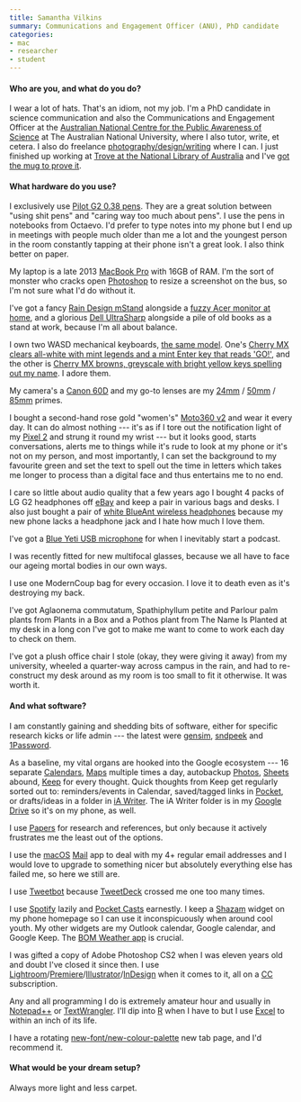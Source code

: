 ```yaml
---
title: Samantha Vilkins
summary: Communications and Engagement Officer (ANU), PhD candidate
categories:
- mac
- researcher
- student
---
```


#### Who are you, and what do you do?

I wear a lot of hats. That's an idiom, not my job. I'm a PhD candidate in science communication and also the Communications and Engagement Officer at the [Australian National Centre for the Public Awareness of Science](http://cpas.anu.edu.au/about-us/people/sam-vilkins "Samantha's profile on ANU.") at The Australian National University, where I also tutor, write, et cetera. I also do freelance [photography/design/writing](http://vilkins.online/ "Samantha's website.") where I can. I just finished up working at [Trove at the National Library of Australia](https://trove.nla.gov.au/ "An Australian information resource from the National Library.") and I've [got the mug to prove it](https://twitter.com/samvilkins/status/968329704594968576 "Samantha's Trove mug tweet.").

#### What hardware do you use?

I exclusively use [Pilot G2 0.38 pens][g2.2]. They are a great solution between "using shit pens" and "caring way too much about pens". I use the pens in notebooks from Octaevo. I'd prefer to type notes into my phone but I end up in meetings with people much older than me a lot and the youngest person in the room constantly tapping at their phone isn't a great look. I also think better on paper.

My laptop is a late 2013 [MacBook Pro][macbook-pro] with 16GB of RAM. I'm the sort of monster who cracks open [Photoshop][] to resize a screenshot on the bus, so I'm not sure what I'd do without it.

I've got a fancy [Rain Design mStand][mstand] alongside a [fuzzy Acer monitor at home][k242hqlcbid], and a glorious [Dell UltraSharp][ultrasharp-u2715h] alongside a pile of old books as a stand at work, because I'm all about balance.

I own two WASD mechanical keyboards, [the same model][vp3-61-key]. One's [Cherry MX clears all-white with mint legends and a mint Enter key that reads 'GO!'](https://twitter.com/samvilkins/status/978758348538503169 "Samantha's tweet showing her mechanical keyboard with green keys."), and the other is [Cherry MX browns, greyscale with bright yellow keys spelling out my name](https://twitter.com/samvilkins/status/885374232384765952 "Samantha's tweet showing her mechanical keyboard with brown keys."). I adore them.

My camera's a [Canon 60D][eos-60d] and my go-to lenses are my [24mm][ef-s-24mm-f2.8-stm] / [50mm][ef-50mm-f1.4-usm] / [85mm][ef-85mm-f1.8-usm] primes.

I bought a second-hand rose gold "women's" [Moto360 v2][moto-360-2nd-generation] and wear it every day. It can do almost nothing --- it's as if I tore out the notification light of my [Pixel 2][pixel-2] and strung it round my wrist --- but it looks good, starts conversations, alerts me to things while it's rude to look at my phone or it's not on my person, and most importantly, I can set the background to my favourite green and set the text to spell out the time in letters which takes me longer to process than a digital face and thus entertains me to no end.

I care so little about audio quality that a few years ago I bought 4 packs of LG G2 headphones off [eBay][] and keep a pair in various bags and desks. I also just bought a pair of [white BlueAnt wireless headphones][pump-air] because my new phone lacks a headphone jack and I hate how much I love them.

I've got a [Blue Yeti USB microphone][yeti] for when I inevitably start a podcast.

I was recently fitted for new multifocal glasses, because we all have to face our ageing mortal bodies in our own ways.

I use one ModernCoup bag for every occasion. I love it to death even as it's destroying my back.

I've got Aglaonema commutatum, Spathiphyllum petite and Parlour palm plants from Plants in a Box and a Pothos plant from The Name Is Planted at my desk in a long con I've got to make me want to come to work each day to check on them.

I've got a plush office chair I stole (okay, they were giving it away) from my university, wheeled a quarter-way across campus in the rain, and had to re-construct my desk around as my room is too small to fit it otherwise. It was worth it.

#### And what software?

I am constantly gaining and shedding bits of software, either for specific research kicks or life admin --- the latest were [gensim][], [sndpeek][] and [1Password][].

As a baseline, my vital organs are hooked into the Google ecosystem --- 16 separate [Calendars][google-calendar], [Maps][google-maps] multiple times a day, autobackup [Photos][google-photos], [Sheets][google-sheets] abound, [Keep][google-keep] for every thought. Quick thoughts from Keep get regularly sorted out to: reminders/events in Calendar, saved/tagged links in [Pocket][], or drafts/ideas in a folder in [iA Writer][ia-writer]. The iA Writer folder is in my [Google Drive][google-drive] so it's on my phone, as well.

I use [Papers][] for research and references, but only because it actively frustrates me the least out of the options.

I use the [macOS][] [Mail][] app to deal with my 4+ regular email addresses and I would love to upgrade to something nicer but absolutely everything else has failed me, so here we still are.

I use [Tweetbot][] because [TweetDeck][] crossed me one too many times.

I use [Spotify][] lazily and [Pocket Casts][pocket-casts] earnestly. I keep a [Shazam][] widget on my phone homepage so I can use it inconspicuously when around cool youth. My other widgets are my Outlook calendar, Google calendar, and Google Keep. The [BOM Weather app][bom-weather-android] is crucial.

I was gifted a copy of Adobe Photoshop CS2 when I was eleven years old and doubt I've closed it since then. I use [Lightroom][]/[Premiere][]/[Illustrator][]/[InDesign][] when it comes to it, all on a [CC][creative-suite] subscription.

Any and all programming I do is extremely amateur hour and usually in [Notepad++][notepad-plusplus] or [TextWrangler][]. I'll dip into [R][] when I have to but I use [Excel][] to within an inch of its life.

I have a rotating [new-font/new-colour-palette][palettab] new tab page, and I'd recommend it.

#### What would be your dream setup?

Always more light and less carpet.

[ef-50mm-f1.4-usm]: https://www.usa.canon.com/cusa/support/consumer/eos_slr_camera_systems/lenses/ef_50mm_f_1_4_usm "A lens for SLR cameras."
[ef-85mm-f1.8-usm]: http://usa.canon.com/cusa/consumer/products/cameras/ef_lens_lineup/ef_85mm_f_1_8_usm "A telephoto lens."
[ef-s-24mm-f2.8-stm]: https://www.usa.canon.com/internet/portal/us/home/products/details/lenses/ef/wide-angle/ef-s-24mm-f-2-8-stm "A wide-angle camera lens."
[eos-60d]: http://usa.canon.com/cusa/consumer/products/cameras/slr_cameras/eos_60d "A consumer-level DSLR camera."
[g2.2]: https://www.amazon.com/Pilot-Retractable-Premium-Roller-Point/dp/B001GAOTSW/ "A pen."
[k242hqlcbid]: https://www.acer.com/ac/en/ZA/content/model/UM.UX6EE.C04 "A 23.6 inch monitor."
[macbook-pro]: https://www.apple.com/macbook-pro/ "A laptop."
[moto-360-2nd-generation]: https://en.wikipedia.org/wiki/Moto_360_(2nd_generation) "A smartwatch."
[mstand]: http://www.raindesigninc.com/mstand.html "A laptop stand."
[pixel-2]: https://en.wikipedia.org/wiki/Pixel_2 "A 5 inch Android smartphone."
[pump-air]: http://www.myblueant.com/products/headphones/pumpair/ "Wireless earbuds."
[ultrasharp-u2715h]: http://www.dell.com/en-us/work/shop/cty/monitor-dell-ultrasharp-27-u2715h/spd/dell-u2715h "A 27 inch monitor."
[vp3-61-key]: http://www.wasdkeyboards.com/index.php/products/mechanical-keyboard/wasd-vp3-61-key-custom-mechanical-keyboard.html "A mechanical keyboard."
[yeti]: http://bluemic.com/yeti/ "A USB microphone."
[1password]: https://1password.com "Password management software for Mac OS X."
[bom-weather-android]: https://play.google.com/store/apps/details?id=au.gov.bom.metview "A weather app."
[creative-suite]: https://www.adobe.com/creativecloud.html "A collection of design tools."
[ebay]: https://www.ebay.com/ "An auction service."
[excel]: https://products.office.com/en-us/excel "A spreadsheet application."
[gensim]: https://radimrehurek.com/gensim/ "A Python library for working with semantics."
[google-calendar]: https://en.wikipedia.org/wiki/Google_Calendar "A web-based calendar client."
[google-drive]: https://drive.google.com/ "A cloud storage service."
[google-keep]: https://en.wikipedia.org/wiki/Google_Keep "A note-taking service."
[google-maps]: https://www.google.com/maps/ "Web-based map tools."
[google-photos]: https://photos.google.com/ "A photo sharing service."
[google-sheets]: https://www.google.com/sheets/about/ "Online spreadsheet software."
[ia-writer]: https://ia.net/writer/updates/ia-writer-for-mac "A full-screen writing tool for the Mac."
[illustrator]: https://www.adobe.com/products/illustrator.html "A vector graphics editor."
[indesign]: https://www.adobe.com/products/indesign.html "A desktop/web publishing application."
[lightroom]: https://www.adobe.com/products/photoshop-lightroom.html "Photo management and editing software."
[macos]: https://en.wikipedia.org/wiki/MacOS "An operating system for Mac hardware."
[mail]: https://en.wikipedia.org/wiki/Mail_(application) "The default Mac OS X mail client."
[notepad-plusplus]: https://notepad-plus-plus.org/ "A free text/code editor for Windows."
[palettab]: https://chrome.google.com/webstore/detail/palettab/bidckpnndigbjhmojikkhmejkfkpgoih?hl=en "A Chrome extension that shows you fonts and colour palettes on a new tab."
[papers]: http://papersapp.com "iTunes-like software for organising articles."
[photoshop]: https://www.adobe.com/products/photoshop.html "A bitmap image editor."
[pocket-casts]: https://play.pocketcasts.com/ "A web-based podcast player."
[pocket]: https://getpocket.com/ "A service for storing links to look at later on."
[premiere]: https://www.adobe.com/products/premiere.html "A video editing suite."
[r]: http://www.r-project.org/ "Software for statistical computing and graphics."
[shazam]: https://www.shazam.com/ "A service for identifying music."
[sndpeek]: http://soundlab.cs.princeton.edu/software/sndpeek/ "Real-time audio visualisation software."
[spotify]: https://www.spotify.com/us/ "A music streaming service."
[textwrangler]: http://www.barebones.com/products/textwrangler/ "A free, powerful text editor for the Mac."
[tweetbot]: https://tapbots.com/tweetbot/mac/ "A Twitter client for the Mac."
[tweetdeck]: https://about.twitter.com/products/tweetdeck "A multi-column Twitter client."
